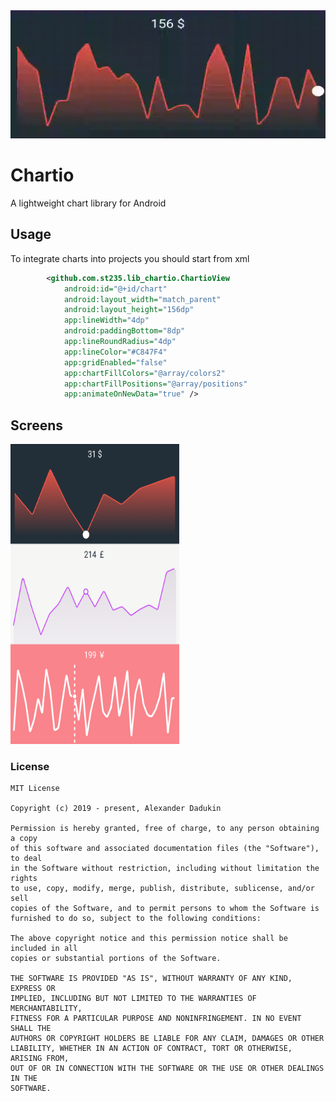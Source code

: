 <img src="https://raw.githubusercontent.com/st235/Chartio/master/images/preview.gif" width="600" height="205">

# Chartio

A lightweight chart library for Android

## Usage

To integrate charts into projects you should start from xml

```xml
        <github.com.st235.lib_chartio.ChartioView
            android:id="@+id/chart"
            android:layout_width="match_parent"
            android:layout_height="156dp"
            app:lineWidth="4dp"
            android:paddingBottom="8dp"
            app:lineRoundRadius="4dp"
            app:lineColor="#C847F4"
            app:gridEnabled="false"
            app:chartFillColors="@array/colors2"
            app:chartFillPositions="@array/positions"
            app:animateOnNewData="true" />
```

## Screens

<img src="https://raw.githubusercontent.com/st235/Chartio/master/images/charts.png" width="270" height="480">

### License

```text
MIT License

Copyright (c) 2019 - present, Alexander Dadukin

Permission is hereby granted, free of charge, to any person obtaining a copy
of this software and associated documentation files (the "Software"), to deal
in the Software without restriction, including without limitation the rights
to use, copy, modify, merge, publish, distribute, sublicense, and/or sell
copies of the Software, and to permit persons to whom the Software is
furnished to do so, subject to the following conditions:

The above copyright notice and this permission notice shall be included in all
copies or substantial portions of the Software.

THE SOFTWARE IS PROVIDED "AS IS", WITHOUT WARRANTY OF ANY KIND, EXPRESS OR
IMPLIED, INCLUDING BUT NOT LIMITED TO THE WARRANTIES OF MERCHANTABILITY,
FITNESS FOR A PARTICULAR PURPOSE AND NONINFRINGEMENT. IN NO EVENT SHALL THE
AUTHORS OR COPYRIGHT HOLDERS BE LIABLE FOR ANY CLAIM, DAMAGES OR OTHER
LIABILITY, WHETHER IN AN ACTION OF CONTRACT, TORT OR OTHERWISE, ARISING FROM,
OUT OF OR IN CONNECTION WITH THE SOFTWARE OR THE USE OR OTHER DEALINGS IN THE
SOFTWARE.
```